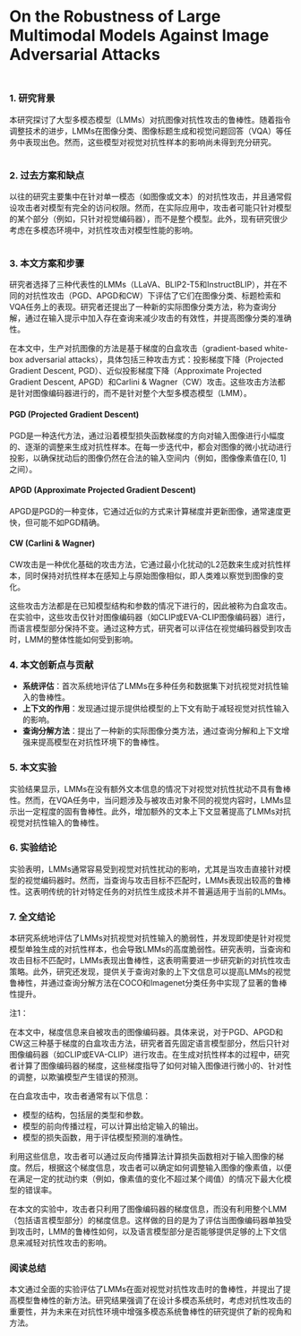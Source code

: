 # On the Robustness of Large Multimodal Models Against Image Adversarial Attacks

<figure><img src="../../.gitbook/assets/image (212).png" alt=""><figcaption></figcaption></figure>

##

### 1. 研究背景

本研究探讨了大型多模态模型（LMMs）对抗图像对抗性攻击的鲁棒性。随着指令调整技术的进步，LMMs在图像分类、图像标题生成和视觉问题回答（VQA）等任务中表现出色。然而，这些模型对视觉对抗性样本的影响尚未得到充分研究。

<figure><img src="../../.gitbook/assets/image (213).png" alt=""><figcaption></figcaption></figure>

### 2. 过去方案和缺点

以往的研究主要集中在针对单一模态（如图像或文本）的对抗性攻击，并且通常假设攻击者对模型有完全的访问权限。然而，在实际应用中，攻击者可能只针对模型的某个部分（例如，只针对视觉编码器），而不是整个模型。此外，现有研究很少考虑在多模态环境中，对抗性攻击对模型性能的影响。

<figure><img src="../../.gitbook/assets/image (214).png" alt=""><figcaption></figcaption></figure>

### 3. 本文方案和步骤

研究者选择了三种代表性的LMMs（LLaVA、BLIP2-T5和InstructBLIP），并在不同的对抗性攻击（PGD、APGD和CW）下评估了它们在图像分类、标题检索和VQA任务上的表现。研究者还提出了一种新的实际图像分类方法，称为查询分解，通过在输入提示中加入存在查询来减少攻击的有效性，并提高图像分类的准确性。

在本文中，生产对抗图像的方法是基于梯度的白盒攻击（gradient-based white-box adversarial attacks），具体包括三种攻击方式：投影梯度下降（Projected Gradient Descent, PGD）、近似投影梯度下降（Approximate Projected Gradient Descent, APGD）和Carlini & Wagner（CW）攻击。这些攻击方法都是针对图像编码器进行的，而不是针对整个大型多模态模型（LMM）。

#### PGD (Projected Gradient Descent)

PGD是一种迭代方法，通过沿着模型损失函数梯度的方向对输入图像进行小幅度的、逐渐的调整来生成对抗性样本。在每一步迭代中，都会对图像的微小扰动进行投影，以确保扰动后的图像仍然在合法的输入空间内（例如，图像像素值在\[0, 1]之间）。

#### APGD (Approximate Projected Gradient Descent)

APGD是PGD的一种变体，它通过近似的方式来计算梯度并更新图像，通常速度更快，但可能不如PGD精确。

#### CW (Carlini & Wagner)

CW攻击是一种优化基础的攻击方法，它通过最小化扰动的L2范数来生成对抗性样本，同时保持对抗性样本在感知上与原始图像相似，即人类难以察觉到图像的变化。

这些攻击方法都是在已知模型结构和参数的情况下进行的，因此被称为白盒攻击。在实验中，这些攻击仅针对图像编码器（如CLIP或EVA-CLIP图像编码器）进行，而语言模型部分保持不变。通过这种方式，研究者可以评估在视觉编码器受到攻击时，LMM的整体性能如何受到影响。

### 4. 本文创新点与贡献

* **系统评估**：首次系统地评估了LMMs在多种任务和数据集下对抗视觉对抗性输入的鲁棒性。
* **上下文的作用**：发现通过提示提供给模型的上下文有助于减轻视觉对抗性输入的影响。
* **查询分解方法**：提出了一种新的实际图像分类方法，通过查询分解和上下文增强来提高模型在对抗性环境下的鲁棒性。

### 5. 本文实验

实验结果显示，LMMs在没有额外文本信息的情况下对视觉对抗性扰动不具有鲁棒性。然而，在VQA任务中，当问题涉及与被攻击对象不同的视觉内容时，LMMs显示出一定程度的固有鲁棒性。此外，增加额外的文本上下文显著提高了LMMs对抗视觉对抗性输入的鲁棒性。

### 6. 实验结论

实验表明，LMMs通常容易受到视觉对抗性扰动的影响，尤其是当攻击直接针对模型的视觉编码器时。然而，当查询与攻击目标不匹配时，LMMs表现出较高的鲁棒性。这表明传统的针对特定任务的对抗性生成技术并不普遍适用于当前的LMMs。

### 7. 全文结论

本研究系统地评估了LMMs对抗视觉对抗性输入的脆弱性，并发现即使是针对视觉模型单独生成的对抗性样本，也会导致LMMs的高度脆弱性。研究表明，当查询和攻击目标不匹配时，LMMs表现出鲁棒性，这表明需要进一步研究新的对抗性攻击策略。此外，研究还发现，提供关于查询对象的上下文信息可以提高LMMs的视觉鲁棒性，并通过查询分解方法在COCO和Imagenet分类任务中实现了显著的鲁棒性提升。

注1：

在本文中，梯度信息来自被攻击的图像编码器。具体来说，对于PGD、APGD和CW这三种基于梯度的白盒攻击方法，研究者首先固定语言模型部分，然后只针对图像编码器（如CLIP或EVA-CLIP）进行攻击。在生成对抗性样本的过程中，研究者计算了图像编码器的梯度，这些梯度指导了如何对输入图像进行微小的、针对性的调整，以欺骗模型产生错误的预测。

在白盒攻击中，攻击者通常有以下信息：

* 模型的结构，包括层的类型和参数。
* 模型的前向传播过程，可以计算出给定输入的输出。
* 模型的损失函数，用于评估模型预测的准确性。

利用这些信息，攻击者可以通过反向传播算法计算损失函数相对于输入图像的梯度。然后，根据这个梯度信息，攻击者可以确定如何调整输入图像的像素值，以便在满足一定的扰动约束（例如，像素值的变化不超过某个阈值）的情况下最大化模型的错误率。

在本文的实验中，攻击者只利用了图像编码器的梯度信息，而没有利用整个LMM（包括语言模型部分）的梯度信息。这样做的目的是为了评估当图像编码器单独受到攻击时，LMM的鲁棒性如何，以及语言模型部分是否能够提供足够的上下文信息来减轻对抗性攻击的影响。

### 阅读总结

本文通过全面的实验评估了LMMs在面对视觉对抗性攻击时的鲁棒性，并提出了提高模型鲁棒性的新方法。研究结果强调了在设计多模态系统时，考虑对抗性攻击的重要性，并为未来在对抗性环境中增强多模态系统鲁棒性的研究提供了新的视角和方法。
